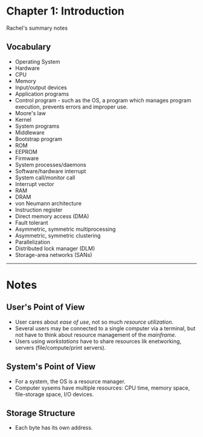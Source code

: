 # Chapter 1: Introduction

Rachel's summary notes

## Vocabulary

* Operating System
* Hardware
* CPU
* Memory
* Input/output devices
* Application programs
* Control program - such as the OS, a program which manages program execution, prevents errors and improper use.
* Moore's law
* Kernel
* System programs
* Middleware
* Bootstrap program
* ROM
* EEPROM
* Firmware
* System processes/daemons
* Software/hardware interrupt
* System call/monitor call
* Interrupt vector
* RAM
* DRAM
* von Neumann architecture
* Instruction register
* Direct memory access (DMA)
* Fault tolerant
* Asymmetric, symmetric multiprocessing
* Asymmetric, symmetric clustering
* Parallelization
* Distributed lock manager (DLM)
* Storage-area networks (SANs)

---

# Notes

## User's Point of View

* User cares about *ease of use*, not so much *resource utilization*.
* Several users may be connected to a single computer via a terminal, but not have to think about resource management of the *mainframe*.
* Users using *workstations* have to share resources lik enetworking, servers (file/compute/print servers).

## System's Point of View

* For a system, the OS is a resource manager.
* Computer sysems have multiple resources: CPU time, memory space, file-storage space, I/O devices.

## Storage Structure

* Each byte has its own address.
